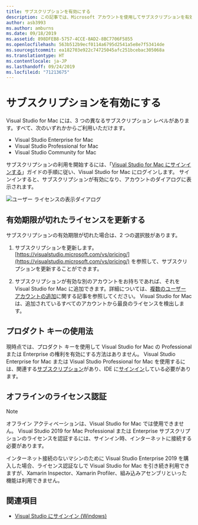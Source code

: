 ```yaml
---
title: サブスクリプションを有効にする
description: この記事では、Microsoft アカウントを使用してサブスクリプションを有効にして、Visual Studio for Mac の機能をロック解除する方法について説明します。
author: asb3993
ms.author: amburns
ms.date: 09/18/2019
ms.assetid: 898DFEB8-5757-4CCE-8AD2-8BC7706F5855
ms.openlocfilehash: 563b512b9ecf0114a6795d2541a5e8e7f53414de
ms.sourcegitcommit: ea182703e922c74725045afc251bcebac305068a
ms.translationtype: HT
ms.contentlocale: ja-JP
ms.lasthandoff: 09/24/2019
ms.locfileid: "71213675"
---
```

# <a name="enable-subscription"></a>サブスクリプションを有効にする

Visual Studio for Mac には、3 つの異なるサブスクリプション レベルがあります。すべて、次のいずれかからご利用いただけます。

* Visual Studio Enterprise for Mac
* Visual Studio Professional for Mac
* Visual Studio Community for Mac

サブスクリプションの利用を開始するには、「[Visual Studio for Mac にサインインする](signing-in.md)」ガイドの手順に従い、Visual Studio for Mac にログインします。 サインインすると、サブスクリプションが有効になり、アカウントのダイアログに表示されます。

![ユーザー ライセンスの表示ダイアログ](media/user-accounts-login.png)

## <a name="update-expired-licenses"></a>有効期限が切れたライセンスを更新する

サブスクリプションの有効期限が切れた場合は、2 つの選択肢があります。

1. サブスクリプションを更新します。 [https://visualstudio.microsoft.com/vs/pricing/](https://visualstudio.microsoft.com/vs/pricing/) を参照して、サブスクリプションを更新することができます。

2. サブスクリプションが有効な別のアカウントをお持ちであれば、それを Visual Studio for Mac に追加できます。詳細については、[複数のユーザー アカウントの追加](signing-in.md)に関する記事を参照してください。 Visual Studio for Mac は、追加されているすべてのアカウントから最良のライセンスを検出します。

## <a name="product-key-usage"></a>プロダクト キーの使用法

現時点では、プロダクト キーを使用して Visual Studio for Mac の Professional または Enterprise の権利を有効にする方法はありません。 Visual Studio Enterprise for Mac または Visual Studio Professional for Mac を使用するには、関連する[サブスクリプション](https://visualstudio.microsoft.com/subscriptions/)があり、IDE に[サインイン](signing-in.md)している必要があります。

## <a name="offline-activation"></a>オフラインのライセンス認証

> [!NOTE]
> オフライン アクティベーションは、Visual Studio for Mac では使用できません。
> Visual Studio 2019 for Mac Professional または Enterprise サブスクリプションのライセンスを認証するには、サインイン時、インターネットに接続する必要があります。

インターネット接続のないマシンのために Visual Studio Enterprise 2019 を購入した場合、ライセンス認証なしで Visual Studio for Mac を引き続き利用できますが、Xamarin Inspector、Xamarin Profiler、組み込みアセンブリといった機能は利用できません。

## <a name="see-also"></a>関連項目

- [Visual Studio にサインイン (Windows)](/visualstudio/ide/signing-in-to-visual-studio)